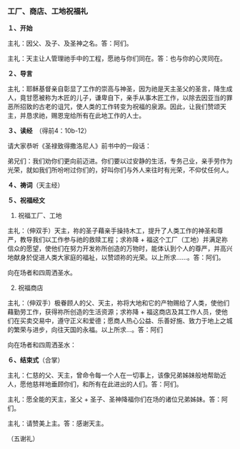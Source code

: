 ### **工厂、商店、工地祝福礼**

**１、开始**

主礼：因父、及子、及圣神之名。答：阿们。

主礼：天主让人管理祂手中的工程，愿祂与你们同在。答：也与你的心灵同在。

**２、导言**

主礼：耶稣基督亲自彰显了工作的崇高与神圣，因为祂是天主圣父的圣言，降生成人，竟甘愿被称为木匠的儿子，谦卑自下，亲手从事木匠工作，以除去因亚当的罪恶所招致的古老的诅咒，使人类的工作转变为祝福的泉源。因此，让我们赞颂天主，并恳求祂，赐恩宠给所有在此地工作的人士。

**３、读经**　（得前4：10b-12）

请大家恭听《圣禄致得撒洛尼人》前书中的一段话：

弟兄们：我们劝你们更向前迈进。你们要以过安静的生活，专务己业，亲手劳作为光荣，就如我们所吩咐过你们的，好叫你们与外人来往时有光荣，不仰仗任何人。

**４、祷词**（天主经）

**５、祝福经文**

1. 祝福工厂、工地

主礼：（伸双手）天主，祢的圣子藉亲手操持木工，提升了人类工作的神圣和尊严，教导我们以工作参与祂的救赎工程；求祢降 + 福这个工厂（工地）并满足祢信众的愿望，使他们在努力开发祢所创造的万物时，能体认到个人的尊严，并高兴地献身於促进人类大家庭的福祉，以赞颂祢的光荣。以上所求……。答：阿们。

向在场者和四周洒圣水。

2. 祝福商店

主礼：（伸双手）极眷顾人的父、天主，祢将大地和它的产物赐给了人类，使他们藉勤劳工作，获得祢所创造的生活资源；求祢降 + 福这商店及其工作人员，使他们在买卖交易中，遵守正义和爱德；愿商人热心公益、乐善好施、致力于地上之城的繁荣与进步，向往天国的永福。以上所求…。答：阿们

向在场者和四周洒圣水：

**６、结束式**（合掌）

主礼：仁慈的父、天主，曾命令每一个人在一切事上，该像兄弟姊妹般地帮助近人，愿他慈祥地垂顾你们，和所有在此进出的人们。答：阿们。

主礼：愿全能的天主，圣父 + 圣子、圣神降福你们在场的诸位兄弟姊妹。答：阿们。

主礼：请赞美上主。答：感谢天主。

（五谢礼）